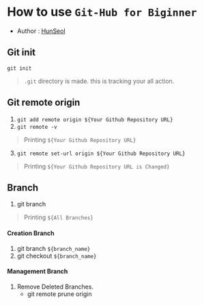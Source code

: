 # How to use `Git-Hub for Biginner`
- Author : [HunSeol](https://github.com/Seolhun/)

## Git init
`git init`
> `.git` directory is made. this is tracking your all action.

## Git remote origin
1. `git add remote origin ${Your Github Repository URL}`
2. `git remote -v`
> Printing `${Your Github Repository URL}`
3. `git remote set-url origin ${Your Github Repository URL}`
> Printing `${Your Github Repository URL is Changed}`

## Branch
1. git branch
> Printing `${All Branches}`

#### Creation Branch
1. git branch `${branch_name}`
2. git checkout `${branch_name}`

#### Management Branch
1. Remove Deleted Branches.
	- git remote prune origin
